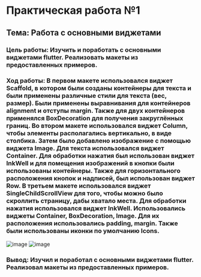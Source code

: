# Практическая работа №1
## Тема: Работа с основными виджетами
### Цель работы: Изучить и поработать с основными виджетами flutter. Реализовать макеты из предоставленных примеров.
### Ход работы: В первом макете использовался виджет Scaffold, в котором были созданы контейнеры для текста и были применены различные стили для текста (вес, размер). Были применены выравнивания для контейнеров alignment и отступы margin. Также для двух контейнеров применялся BoxDecoration для получения закруглённых границ. Во втором макете использовался виджет Column, чтобы элементы располагались вертикально, в виде столбика. Затем было добавлено изображение с помощью виджета Image. Для текста использовался виджет Container. Для обработки нажатия был использован виджет InkWell и для помещения изображений в кнопки были использованы контейнеры. Также для горизонтального расположения кнопок и надписей, был использован виджет Row. В третьем макете использовался виджет SingleChildScrollView для того, чтобы можно было скроллить страницу, дабы хватало места. Для обработки нажатия использовался виджет InkWell. Использовались виджеты Container, BoxDecoration, Image. Для их расположения использовались padding, margin. Также были использованы иконки по умолчанию Icons.
![image](https://user-images.githubusercontent.com/92712732/191908499-0f40d489-90b1-47cb-bff2-4a955834abc0.png)
![image](https://user-images.githubusercontent.com/92712732/191920159-498bb1f1-9f91-41f6-b4fc-1c22a24430c7.png)
### Вывод: Изучил и поработал с основными виджетами flutter. Реализовал макеты из предоставленных примеров.
